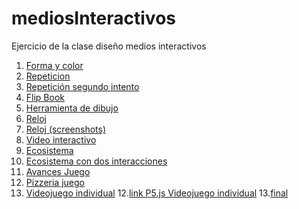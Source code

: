 # mediosInteractivos
Ejercicio de la clase diseño medios interactivos
1. [Forma y color](https://carlaplotnicoff.github.io/mediosInteractivos/01)
2. [Repeticion](https://carlaplotnicoff.github.io/mediosInteractivos/02)
3. [Repetición segundo intento](https://carlaplotnicoff.github.io/mediosInteractivos/02%20(correccion)/)
4. [Flip Book](https://carlaplotnicoff.github.io/mediosInteractivos/03)
4. [Herramienta de dibujo](https://carlaplotnicoff.github.io/mediosInteractivos/04)
5. [Reloj](https://carlaplotnicoff.github.io/mediosInteractivos/05)
5. [Reloj (screenshots)](https://carlaplotnicoff.github.io/mediosInteractivos/05fotos.zip)
6. [Video interactivo](https://carlaplotnicoff.github.io/mediosInteractivos/06)
7. [Ecosistema](https://carlaplotnicoff.github.io/mediosInteractivos/07.1)
8. [Ecosistema con dos interacciones](https://carlaplotnicoff.github.io/mediosInteractivos/08)
9. [Avances Juego](https://carlaplotnicoff.github.io/mediosInteractivos/09ESTE)
10. [Pizzeria juego](https://carlaplotnicoff.github.io/mediosInteractivos/10)
11. [Videojuego individual](https://carlaplotnicoff.github.io/mediosInteractivos/juego)
12.[link P5.js Videojuego individual](https://editor.p5js.org/carlaplotnicoff/full/SJeUTkL6Q)
13.[final](https://carlaplotnicoff.github.io/mediosInteractivos/entregafinal)


